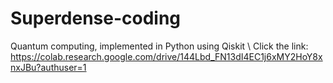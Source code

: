 # Superdense-coding
Quantum computing, implemented in Python using Qiskit \\
Click the link: https://colab.research.google.com/drive/144Lbd_FN13dI4EC1j6xMY2HoY8xnxJBu?authuser=1

